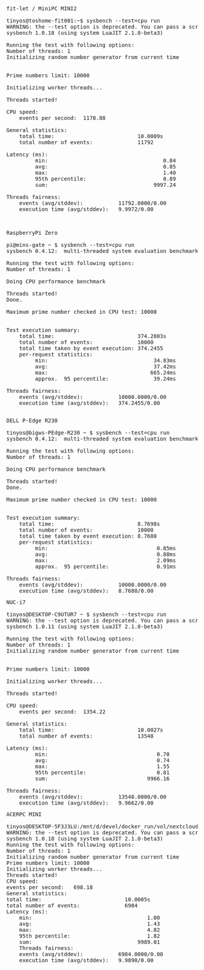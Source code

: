 
<pre>
fit-let / MiniPC MINI2

tinyos@toshome-fit001:~$ sysbench --test=cpu run
WARNING: the --test option is deprecated. You can pass a script name or path on the command line without any options.
sysbench 1.0.18 (using system LuaJIT 2.1.0-beta3)

Running the test with following options:
Number of threads: 1
Initializing random number generator from current time


Prime numbers limit: 10000

Initializing worker threads...

Threads started!

CPU speed:
    events per second:  1178.88

General statistics:
    total time:                          10.0009s
    total number of events:              11792

Latency (ms):
         min:                                    0.84
         avg:                                    0.85
         max:                                    1.40
         95th percentile:                        0.89
         sum:                                 9997.24

Threads fairness:
    events (avg/stddev):           11792.0000/0.00
    execution time (avg/stddev):   9.9972/0.00

</pre>


<pre>

RaspberryPi Zero

pi@mins-gate ~ $ sysbench --test=cpu run
sysbench 0.4.12:  multi-threaded system evaluation benchmark

Running the test with following options:
Number of threads: 1

Doing CPU performance benchmark

Threads started!
Done.

Maximum prime number checked in CPU test: 10000


Test execution summary:
    total time:                          374.2803s
    total number of events:              10000
    total time taken by event execution: 374.2455
    per-request statistics:
         min:                                 34.83ms
         avg:                                 37.42ms
         max:                                665.24ms
         approx.  95 percentile:              39.24ms

Threads fairness:
    events (avg/stddev):           10000.0000/0.00
    execution time (avg/stddev):   374.2455/0.00

</pre>

<pre>
DELL P-Edge R230

tinyos@bigws-PEdge-R230 ~ $ sysbench --test=cpu run
sysbench 0.4.12:  multi-threaded system evaluation benchmark

Running the test with following options:
Number of threads: 1

Doing CPU performance benchmark

Threads started!
Done.

Maximum prime number checked in CPU test: 10000


Test execution summary:
    total time:                          8.7698s
    total number of events:              10000
    total time taken by event execution: 8.7680
    per-request statistics:
         min:                                  0.85ms
         avg:                                  0.88ms
         max:                                  2.09ms
         approx.  95 percentile:               0.91ms

Threads fairness:
    events (avg/stddev):           10000.0000/0.00
    execution time (avg/stddev):   8.7680/0.00
</pre>

<pre>
NUC-i7

tinyos@DESKTOP-C9UTUR7 ~ $ sysbench --test=cpu run
WARNING: the --test option is deprecated. You can pass a script name or path on the command line without any options.
sysbench 1.0.11 (using system LuaJIT 2.1.0-beta3)

Running the test with following options:
Number of threads: 1
Initializing random number generator from current time


Prime numbers limit: 10000

Initializing worker threads...

Threads started!

CPU speed:
    events per second:  1354.22

General statistics:
    total time:                          10.0027s
    total number of events:              13548

Latency (ms):
         min:                                  0.70
         avg:                                  0.74
         max:                                  1.55
         95th percentile:                      0.81
         sum:                               9966.16

Threads fairness:
    events (avg/stddev):           13548.0000/0.00
    execution time (avg/stddev):   9.9662/0.00
</pre>

<pre>
ACERPC MINI

tinyos@DESKTOP-5F3J3LU:/mnt/d/devel/docker_run/vol/nextcloud$ sysbench --test=cpu run                                                     
WARNING: the --test option is deprecated. You can pass a script name or path on the command line without any options.                     
sysbench 1.0.18 (using system LuaJIT 2.1.0-beta3)                                                                                                                   
Running the test with following options:                                                                                                  
Number of threads: 1                                                                                                                      
Initializing random number generator from current time                                                                                            
Prime numbers limit: 10000                                                                                                                                         
Initializing worker threads...                                                                                                                                     
Threads started!       
CPU speed:   
events per second:   698.18     
General statistics:      
total time:                          10.0005s                                                                                             
total number of events:              6984                                                                                                                           
Latency (ms):                                                                                                                                      
    min:                                    1.00
    avg:                                    1.43
    max:                                    4.82
    95th percentile:                        1.82
    sum:                                 9989.01
    Threads fairness:                                                                                                                             
    events (avg/stddev):           6984.0000/0.00                                                                                             
    execution time (avg/stddev):   9.9890/0.00            
</pre>
